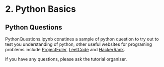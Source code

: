 # 2. Python Basics

## Python Questions
PythonQuestions.ipynb conatines a sample of python question to try out to test you understanding of python, other useful websites for programing problems include 
[ProjectEuler](https://projecteuler.net/), [LeetCode](https://leetcode.com/) and [HackerRank](https://www.hackerrank.com/).

If you have any questions, please ask the tutorial organiser.
